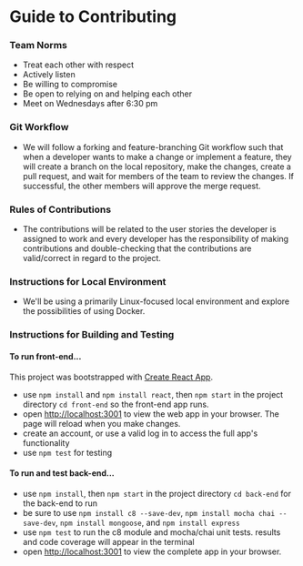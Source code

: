 # Guide to Contributing

### Team Norms
- Treat each other with respect
- Actively listen
- Be willing to compromise
- Be open to relying on and helping each other
- Meet on Wednesdays after 6:30 pm
  
### Git Workflow
- We will follow a forking and feature-branching Git workflow such that when a developer wants to make a change or implement a feature, they will create a branch on the local repository, make the changes, create a pull request, and wait for members of the team to review the changes. If successful, the other members will approve the merge request.
  
### Rules of Contributions
- The contributions will be related to the user stories the developer is assigned to work and every developer has the responsibility of making contributions and double-checking that the contributions are valid/correct in regard to the project.

### Instructions for Local Environment
- We'll be using a primarily Linux-focused local environment and explore the possibilities of using Docker.

### Instructions for Building and Testing
#### To run front-end...
This project was bootstrapped with [Create React App](https://github.com/facebook/create-react-app).
- use `npm install` and `npm install react`, then `npm start` in the project directory `cd front-end` so the front-end app runs.
- open [http://localhost:3001](http://localhost:3001) to view the web app in your browser. The page will reload when you make changes.
- create an account, or use a valid log in to access the full app's functionality
- use `npm test` for testing

#### To run and test back-end...
- use `npm install`, then `npm start` in the project directory `cd back-end` for the back-end to run
- be sure to use `npm install c8 --save-dev`, `npm install mocha chai --save-dev`, `npm install mongoose`, and `npm install express`
- use `npm test` to run the c8 module and mocha/chai unit tests. results and code coverage will appear in the terminal
- open [http://localhost:3001](http://localhost:3001) to view the complete app in your browser.